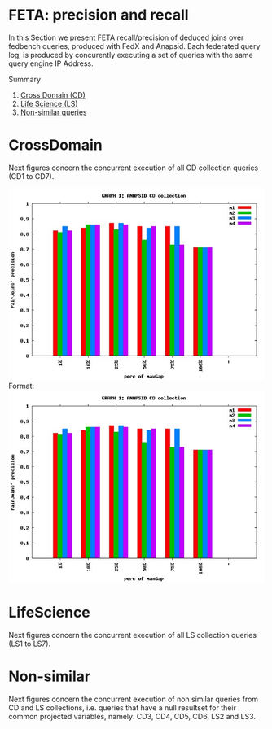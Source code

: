 # FETA: precision and recall

In this Section we present FETA recall/precision of deduced joins over fedbench queries, produced with FedX and Anapsid.
Each federated query log, is produced by concurently executing a set of queries with the same query engine IP Address.

Summary

1. [Cross Domain (CD)](https://github.com/coumbaya/feta/blob/master/fedbench_precision_recall#crossdomain)
2. [Life Science (LS)](https://github.com/coumbaya/feta/blob/master/fedbench_precision_recall#lifescience)
3. [Non-similar queries](https://github.com/coumbaya/feta/blob/master/fedbench_precision_recall#non-smilar)

# CrossDomain

Next figures concern the concurrent execution of all CD collection queries (CD1 to CD7).

![GitHub Logo](https://github.com/coumbaya/feta/blob/master/execution_figures/ANAPSID_CD_pairJoins_precision_all_traces.jpeg)
Format: ![Alt Text](https://github.com/coumbaya/feta/blob/master/execution_figures/ANAPSID_CD_pairJoins_precision_all_traces.jpeg)
# LifeScience

Next figures concern the concurrent execution of all LS collection queries (LS1 to LS7).


# Non-similar

Next figures concern the concurrent execution of non similar queries from CD and LS collections, i.e. queries that have a null resultset for their common projected variables, namely: CD3, CD4, CD5, CD6, LS2 and LS3.
